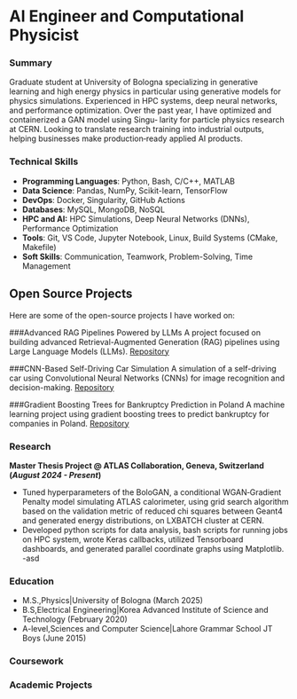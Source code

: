 # AI Engineer and Computational Physicist

### Summary
Graduate student at University of Bologna specializing in generative learning and high energy physics in
particular using generative models for physics simulations. Experienced in HPC systems, deep neural networks,
and performance optimization. Over the past year, I have optimized and containerized a GAN model using Singu‑
larity for particle physics research at CERN. Looking to translate research training into industrial outputs, helping
businesses make production‑ready applied AI products.

### Technical Skills
- **Programming Languages**: Python, Bash, C/C++, MATLAB
- **Data Science**: Pandas, NumPy, Scikit-learn, TensorFlow
- **DevOps**: Docker, Singularity, GitHub Actions
- **Databases**: MySQL, MongoDB, NoSQL
- **HPC and AI:** HPC Simulations, Deep Neural Networks (DNNs), Performance Optimization
- **Tools**: Git, VS Code, Jupyter Notebook, Linux, Build Systems (CMake, Makefile)
- **Soft Skills**: Communication, Teamwork, Problem-Solving, Time Management

## Open Source Projects

Here are some of the open-source projects I have worked on:

###Advanced RAG Pipelines Powered by LLMs
  A project focused on building advanced Retrieval-Augmented Generation (RAG) pipelines using Large Language Models (LLMs).
  [Repository](https://github.com/wisabd/AdvancedRagLLM)

###CNN-Based Self-Driving Car Simulation 
  A simulation of a self-driving car using Convolutional Neural Networks (CNNs) for image recognition and decision-making.
  [Repository](https://github.com/wisabd/SelfDrivingCarSim)
  
###Gradient Boosting Trees for Bankruptcy Prediction in Poland
  A machine learning project using gradient boosting trees to predict bankruptcy for companies in Poland.
 [Repository](https://github.com/wisabd/BankruptcyPoland)

### Research
**Master Thesis Project @ ATLAS Collaboration,  Geneva, Switzerland (_August 2024 - Present_)**
- Tuned hyperparameters of the BoloGAN, a conditional WGAN‑Gradient Penalty model simulating ATLAS calorimeter, using grid search
algorithm based on the validation metric of reduced chi squares between Geant4 and generated energy distributions, on LXBATCH
cluster at CERN.
- Developed python scripts for data analysis, bash scripts for running jobs on HPC system, wrote Keras callbacks, utilized Tensorboard
dashboards, and generated parallel coordinate graphs using Matplotlib.
-asd

### Education
- M.S.,Physics|University of Bologna (March 2025)
- B.S,Electrical Engineering|Korea Advanced Institute of Science and Technology (February 2020)
- A-level,Sciences and Computer Science|Lahore Grammar School JT Boys (June 2015)

### Coursework


### Academic Projects
